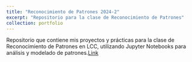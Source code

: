```yaml
---
title: "Reconocimiento de Patrones 2024-2"
excerpt: "Repositorio para la clase de Reconocimiento de Patrones"
collection: portfolio
---
```

Repositorio que contiene mis proyectos y prácticas para la clase de Reconocimiento de Patrones en LCC, utilizando Jupyter Notebooks para análisis y modelado de patrones.[Link](https://github.com/Gael12321/Reconocimiento_De_Patrones_24-2)
